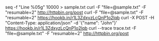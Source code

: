 seq -f "Line %05g" 10000 > sample.txt
curl -F "file=@sample.txt" -F "resumable=2" http://httpbin.org/post
curl -F "file=@sample.txt" -F "resumable=2" https://hookb.in/r1L3ZdxyzLcQnP1o2lqb
curl -X POST -H "Content-Type: application/json" -d '{"name": "John"}' https://hookb.in/r1L3ZdxyzLcQnP1o2lqb
curl --trace trace.txt -F "file=@sample.txt" -F "resumable=2" http://httpbin.org/post